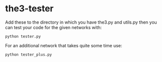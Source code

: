 # the3-tester

Add these to the directory in which you have the3.py and utils.py then you can test your code for the given networks with:
```shell
python tester.py
```
For an additional network that takes quite some time use:
```shell
python tester_plus.py
```

